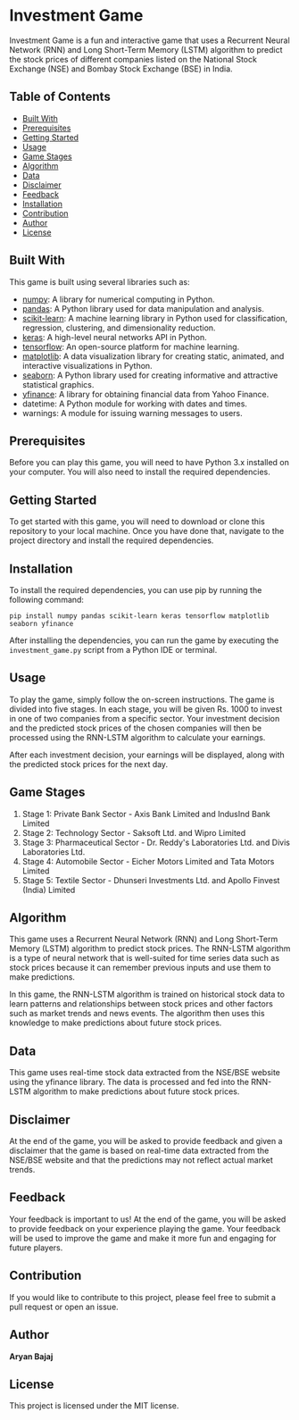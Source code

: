 # Investment Game

Investment Game is a fun and interactive game that uses a Recurrent Neural Network (RNN) and Long Short-Term Memory (LSTM) algorithm to predict the stock prices of different companies listed on the National Stock Exchange (NSE) and Bombay Stock Exchange (BSE) in India.

## Table of Contents
- [Built With](#built-with)
- [Prerequisites](#prerequisites)
- [Getting Started](#getting-started)
- [Usage](#usage)
- [Game Stages](#game-stages)
- [Algorithm](#algorithm)
- [Data](#data)
- [Disclaimer](#disclaimer)
- [Feedback](#feedback)
- [Installation](#installation)
- [Contribution](#contribution)
- [Author](#author)
- [License](#license)

## Built With
This game is built using several libraries such as:

- [numpy](https://numpy.org/doc/): A library for numerical computing in Python.
- [pandas](https://pandas.pydata.org/docs/): A Python library used for data manipulation and analysis.
- [scikit-learn](https://scikit-learn.org/stable/): A machine learning library in Python used for classification, regression, clustering, and dimensionality reduction.
- [keras](https://keras.io/): A high-level neural networks API in Python.
- [tensorflow](https://www.tensorflow.org/): An open-source platform for machine learning.
- [matplotlib](https://matplotlib.org/): A data visualization library for creating static, animated, and interactive visualizations in Python.
- [seaborn](https://seaborn.pydata.org/): A Python library used for creating informative and attractive statistical graphics.
- [yfinance](https://pypi.org/project/yfinance/): A library for obtaining financial data from Yahoo Finance.
- datetime: A Python module for working with dates and times.
- warnings: A module for issuing warning messages to users.

## Prerequisites
Before you can play this game, you will need to have Python 3.x installed on your computer. You will also need to install the required dependencies.

## Getting Started
To get started with this game, you will need to download or clone this repository to your local machine. Once you have done that, navigate to the project directory and install the required dependencies. 

## Installation
To install the required dependencies, you can use pip by running the following command:

```
pip install numpy pandas scikit-learn keras tensorflow matplotlib seaborn yfinance
```

After installing the dependencies, you can run the game by executing the `investment_game.py` script from a Python IDE or terminal.

## Usage
To play the game, simply follow the on-screen instructions. The game is divided into five stages. In each stage, you will be given Rs. 1000 to invest in one of two companies from a specific sector. Your investment decision and the predicted stock prices of the chosen companies will then be processed using the RNN-LSTM algorithm to calculate your earnings.

After each investment decision, your earnings will be displayed, along with the predicted stock prices for the next day.

## Game Stages
1. Stage 1: Private Bank Sector - Axis Bank Limited and IndusInd Bank Limited
2. Stage 2: Technology Sector - Saksoft Ltd. and Wipro Limited
3. Stage 3: Pharmaceutical Sector - Dr. Reddy's Laboratories Ltd. and Divis Laboratories Ltd.
4. Stage 4: Automobile Sector - Eicher Motors Limited and Tata Motors Limited
5. Stage 5: Textile Sector - Dhunseri Investments Ltd. and Apollo Finvest (India) Limited

## Algorithm
This game uses a Recurrent Neural Network (RNN) and Long Short-Term Memory (LSTM) algorithm to predict stock prices. The RNN-LSTM algorithm is a type of neural network that is well-suited for time series data such as stock prices because it can remember previous inputs and use them to make predictions.

In this game, the RNN-LSTM algorithm is trained on historical stock data to learn patterns and relationships between stock prices and other factors such as market trends and news events. The algorithm then uses this knowledge to make predictions about future stock prices.

## Data
This game uses real-time stock data extracted from the NSE/BSE website using the yfinance library. The data is processed and fed into the RNN-LSTM algorithm to make predictions about future stock prices.

## Disclaimer
At the end of the game, you will be asked to provide feedback and given a disclaimer that the game is based on real-time data extracted from the NSE/BSE website and that the predictions may not reflect actual market trends.

## Feedback
Your feedback is important to us! At the end of the game, you will be asked to provide feedback on your experience playing the game. Your feedback will be used to improve the game and make it more fun and engaging for future players.

## Contribution
If you would like to contribute to this project, please feel free to submit a pull request or open an issue.

## Author
**Aryan Bajaj**

## License
This project is licensed under the MIT license.

